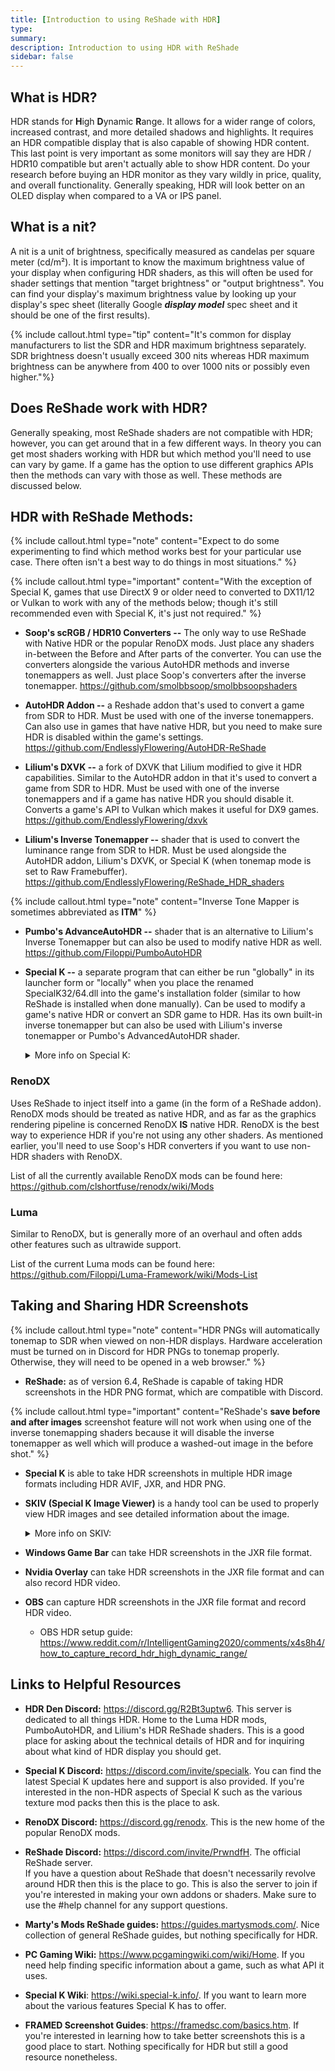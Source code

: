 ```yaml
---
title: [Introduction to using ReShade with HDR]
type: 
summary: 
description: Introduction to using HDR with ReShade
sidebar: false
---
```


## What is HDR?

HDR stands for **H**igh **D**ynamic **R**ange. It allows for a wider
range of colors, increased contrast, and more detailed shadows and
highlights. It requires an HDR compatible display that is also capable
of showing HDR content. This last point is very important as some
monitors will say they are HDR / HDR10 compatible but aren't actually
able to show HDR content. Do your research before buying an HDR monitor
as they vary wildly in price, quality, and overall functionality.
Generally speaking, HDR will look better on an OLED display when
compared to a VA or IPS panel.

## What is a nit?

A nit is a unit of brightness, specifically measured as candelas per square meter (cd/m²).  It is important to know the maximum brightness value of your display when configuring HDR shaders, as this will often be used for shader settings that mention "target brightness" or "output brightness". 
You can find your display's maximum brightness value by looking up your display's spec sheet (literally Google ***display model*** spec sheet and it should be one of the first results).

{% include callout.html type="tip" content="It's common for display manufacturers to list the SDR and HDR maximum brightness separately.  
SDR brightness doesn't usually exceed 300 nits whereas HDR maximum brightness can be anywhere from 400 to over 1000 nits or possibly even higher."%}

## Does ReShade work with HDR?

Generally speaking, most ReShade shaders are not compatible with HDR;
however, you can get around that in a few different ways. In theory you
can get most shaders working with HDR but which method you'll need to
use can vary by game. If a game has the option to use different graphics
APIs then the methods can vary with those as well. These methods are
discussed below.

## HDR with ReShade Methods:

{% include callout.html type="note" content="Expect to do some experimenting to find which method works best for
your particular use case. There often isn't a best way to do things in
most situations." %}

{% include callout.html type="important" content="With the exception of Special K, games that use DirectX 9 or older
need to converted to DX11/12 or Vulkan to work with any of the methods
below; though it's still recommended even with Special K, it's just not
required." %}

- **Soop's scRGB / HDR10 Converters --** The only way to use ReShade
  with Native HDR or the popular RenoDX mods. Just place any shaders
  in-between the Before and After parts of the converter. You can use
  the converters alongside the various AutoHDR methods and inverse
  tonemappers as well. Just place Soop's converters after the inverse
  tonemapper. <https://github.com/smolbbsoop/smolbbsoopshaders>

- **AutoHDR Addon --** a Reshade addon that's used to convert a game
  from SDR to HDR. Must be used with one of the inverse tonemappers. Can
  also use in games that have native HDR, but you need to make sure HDR
  is disabled within the game's settings.
  <https://github.com/EndlesslyFlowering/AutoHDR-ReShade>

- **Lilium's DXVK --** a fork of DXVK that Lilium modified to give it
  HDR capabilities. Similar to the AutoHDR addon in that it's used to
  convert a game from SDR to HDR. Must be used with one of the inverse
  tonemappers and if a game has native HDR you should disable it.
  Converts a game's API to Vulkan which makes it useful for DX9 games.
  <https://github.com/EndlesslyFlowering/dxvk>

- **Lilium's Inverse Tonemapper --** shader that is used to convert the
  luminance range from SDR to HDR. Must be used alongside the AutoHDR
  addon, Lilium's DXVK, or Special K (when tonemap mode is set to Raw
  Framebuffer). 
  <https://github.com/EndlesslyFlowering/ReShade_HDR_shaders>

{% include callout.html type="note" content="Inverse Tone Mapper is sometimes abbreviated as **ITM**" %}

- **Pumbo's AdvanceAutoHDR --** shader that is an alternative to
  Lilium's Inverse Tonemapper but can also be used to modify native HDR
  as well. <https://github.com/Filoppi/PumboAutoHDR>

- **Special K --** a separate program that can either be run "globally"
  in its launcher form or "locally" when you place the renamed
  SpecialK32/64.dll into the game's installation folder (similar to how
  ReShade is installed when done manually). Can be used to modify a
  game's native HDR or convert an SDR game to HDR. Has its own built-in
  inverse tonemapper but can also be used with Lilium's inverse
  tonemapper or Pumbo's AdvancedAutoHDR shader.
  
  <details>
  <summary>More info on Special K:</summary>
	<ol>
	<ul>
    <li>Special K's pipeline remastering feature (OpenGL and DX11 only) is
    an advanced feature which allows the HDR remastering process to
    start earlier in the graphics pipeline (similar to RenoDX). In
    simple terms, it can make the final HDR output look better but isn't
    recommended for first-time users of Special K because of the
    additional steps it takes to get it configured.</li>

    <li>Recommend grabbing the latest version of the installer from the
    Special K Discord: <a href="https://discord.com/invite/specialk">https://discord.com/invite/specialk</a></li>

    <li>Special K gets updated often so I recommend turning on automatic
    updates. You can also grab updates from their Discord's
    nightly-builds channel.</li>

    <li>Special K is not compatible with most of Otis' camera tools but this
    will depend on the game it's being used in.</li>

    <li>Special K can also be used for much more than HDR but that's out of
    the scope of this quick overview.</li>
	</ul>
	</ol>
	</details>

### RenoDX

Uses ReShade to inject itself into a game (in the form of a ReShade
addon). RenoDX mods should be treated as native HDR, and as far as the
graphics rendering pipeline is concerned RenoDX **IS** native HDR.
RenoDX is the best way to experience HDR if you're not using any other
shaders. As mentioned earlier, you'll need to use Soop's HDR converters
if you want to use non-HDR shaders with RenoDX. 

List of all the currently available RenoDX mods can be found here:
<https://github.com/clshortfuse/renodx/wiki/Mods>


### Luma 

Similar to RenoDX, but is generally more of an overhaul and often adds other features such as ultrawide support.  

List of the current Luma mods can be found here: <https://github.com/Filoppi/Luma-Framework/wiki/Mods-List>


## Taking and Sharing HDR Screenshots

{% include callout.html type="note" content="HDR PNGs will automatically tonemap to SDR when viewed on non-HDR
displays. Hardware acceleration must be turned on in Discord for HDR
PNGs to tonemap properly. Otherwise, they will need to be opened in
a web browser." %}

- **ReShade:** as of version 6.4, ReShade is capable of taking HDR
  screenshots in the HDR PNG format, which are compatible with Discord.

{% include callout.html type="important" content="ReShade's **save before and after images** screenshot feature will not work
when using one of the inverse tonemapping shaders because it will
disable the inverse tonemapper as well which will produce a
washed-out image in the before shot." %}

- **Special K** is able to take HDR screenshots in multiple HDR image
  formats including HDR AVIF, JXR, and HDR PNG.

- **SKIV (Special K Image Viewer)** is a handy tool can be used to
  properly view HDR images and see detailed information about the image.
  
   <details>
   <summary>More info on SKIV:</summary>
	<ol>
	<ul>
    <li>Convert HDR images to another HDR image type (such as JXR to HDR
    PNG) and export HDR images to SDR.</li>
    <li>Crop HDR images using by holding ctrl + left click, then select the
    area you want to keep, release the left click which will then save
    the cropped image to your clipboard, paste the image back into SKIV.</li>
	<li>Can take HDR screenshots which essentially makes it an HDR version
    of the Windows snipping tool.</li>
	<li>SKIV automatically comes with Special K when you install the latest
    version from the Discord. You'll find SKIV in the main Special K
    install directory.</li>
	<li>SKIV does not need Special K to function so if you have no interest
    in using Special K you can move SKIV.exe to its own folder, then
    uninstall Special K. I do recommend moving SKIV to a folder, and not
    just place the program on your desktop because it will automatically
    download any additional needed files that are required when saving
    an image to that particular file type. So you'll end up with more
    than just SKIV.exe in that folder.</li>
	</ul>
	</ol>
	</details>

- **Windows Game Bar** can take HDR screenshots in the JXR file format.

- **Nvidia Overlay** can take HDR screenshots in the JXR file format and can
  also record HDR video.

- **OBS** can capture HDR screenshots in the JXR file format and record HDR
  video.

  - OBS HDR setup guide:
    <https://www.reddit.com/r/IntelligentGaming2020/comments/x4s8h4/how_to_capture_record_hdr_high_dynamic_range/>

## Links to Helpful Resources

- **HDR Den Discord:** <https://discord.gg/R2Bt3uptw6>. This server is
  dedicated to all things HDR. Home to the Luma HDR mods, PumboAutoHDR, and
  Lilium's HDR ReShade shaders. This is a good place for asking about
  the technical details of HDR and for inquiring about what kind of HDR
  display you should get.

- **Special K Discord:** <https://discord.com/invite/specialk>. You can
  find the latest Special K updates here and support is also provided.
  If you're interested in the non-HDR aspects of Special K such as the
  various texture mod packs then this is the place to ask.

- **RenoDX Discord:** <https://discord.gg/renodx>.  This is the new home of the popular RenoDX mods. 
  
- **ReShade Discord:** <https://discord.com/invite/PrwndfH>.  The official ReShade server.  
  If you have a question about ReShade that doesn't necessarily revolve around HDR then this is the place to go.  This is also the server to join if you're interested in making your own addons or shaders.
  Make sure to use the #help channel for any support questions.

- **Marty's Mods ReShade guides:** <https://guides.martysmods.com/>.
  Nice collection of general ReShade guides, but nothing specifically
  for HDR.

- **PC Gaming Wiki:** <https://www.pcgamingwiki.com/wiki/Home>. If you
  need help finding specific information about a game, such as what API
  it uses.

- **Special K Wiki**: <https://wiki.special-k.info/>. If you want to
  learn more about the various features Special K has to offer.

- **FRAMED Screenshot Guides**: <https://framedsc.com/basics.htm>. If
  you're interested in learning how to take better screenshots this is a
  good place to start. Nothing specifically for HDR but still a good
  resource nonetheless.
